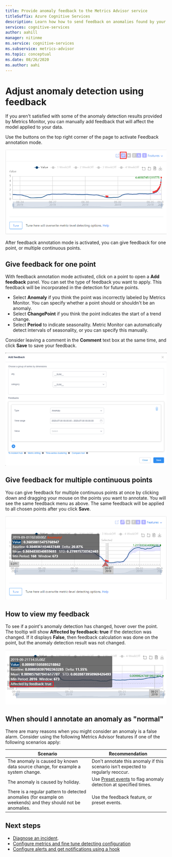 ```yaml
---
title: Provide anomaly feedback to the Metrics Advisor service
titleSuffix: Azure Cognitive Services
description: Learn how how to send feedback on anomalies found by your Metrics Advisor instance, and tune the results 
services: cognitive-services
author: aahill
manager: nitinme
ms.service: cognitive-services
ms.subservice: metrics-advisor
ms.topic: conceptual
ms.date: 08/26/2020
ms.author: aahi
---
```


# Adjust anomaly detection using feedback

If you aren't satisfied with some of the anomaly detection results provided by Metrics Monitor, you can manually add feedback that will affect the model applied to your data. 

Use the buttons on the top right corner of the page to activate Feedback annotation mode.

![Activate feedback annotation mode](../media/feedback/annotation-mode.png "Activate feedback annotation mode")

After feedback annotation mode is activated, you can give feedback for one point, or multiple continuous points.

## Give feedback for one point 

With feedback annotation mode activated, click on a point to open a **Add feedback** panel. You can set the type of feedback you want to apply. This feedback will be incorporated in the detection for future points.  

* Select **Anomaly** if you think the point was incorrectly labeled by Metrics Monitor. You can specify whether a point should or shouldn't be an anomaly. 
* Select **ChangePoint** if you think the point indicates the start of a trend change.
* Select **Period** to indicate seasonality. Metric Monitor can automatically detect intervals of seasonality, or you can specify this manually. 

Consider leaving a comment in the **Comment** text box at the same time, and click **Save** to save your feedback.

![Feedback menu](../media/feedback/feedback-menu.png)

## Give feedback for multiple continuous points

You can give feedback for multiple continuous points at once by clicking down and dragging your mouse on the points you want to annotate. You will see the same feedback menu as above. The same feedback will be applied to all chosen points after you click **Save**.

![Choose multiple points](../media/feedback/continuous-points.png "Choose multiple points")

## How to view my feedback

To see if a point's anomaly detection has changed, hover over the point. The tooltip will show **Affected by feedback: true** if the detection was changed. If it displays **False**, then feedback calculation was done on the point, but the anomaly detection result was not changed.

![Point affected by feedback](../media/feedback/affected-point.png "Point affected by feedback")

## When should I annotate an anomaly as "normal"

There are many reasons when you might consider an anomaly is a false alarm. Consider using the following Metrics Advisor features if one of the following scenarios apply:


|Scenario  |Recommendation |
|---------|---------|
|The anomaly is caused by known data source change, for example a system change.     | Don't annotate this anomaly if this scenario isn't expected to regularly reoccur.        |
|The anomaly is caused by holiday.     | Use [Preset events](configure-metrics.md#preset-events) to flag anomaly detection at specified times.       |
|There is a regular pattern to detected anomalies (for example on weekends) and they should not be anomalies.      |Use the feedback feature, or preset events.        |

## Next steps
- [Diagnose an incident](diagnose-incident.md).
- [Configure metrics and fine tune detecting configuration](configure-metrics.md)
- [Configure alerts and get notifications using a hook](../how-tos/alerts.md)